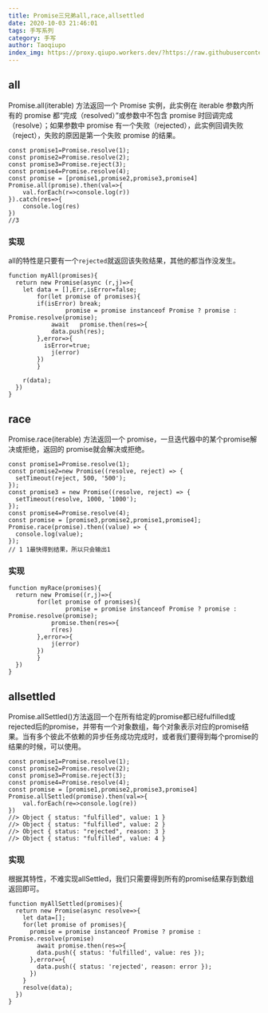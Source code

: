 ```yaml
---
title: Promise三兄弟all,race,allsettled
date: 2020-10-03 21:46:01
tags: 手写系列
category: 手写
author: Taoqiupo
index_img: https://proxy.qiupo.workers.dev/?https://raw.githubusercontent.com/qiupo/myImages/master/img/20201125143223.png
---
```

## all
Promise.all(iterable) 方法返回一个 Promise 实例，此实例在 iterable 参数内所有的 promise 都“完成（resolved）”或参数中不包含 promise 时回调完成（resolve）；如果参数中  promise 有一个失败（rejected），此实例回调失败（reject），失败的原因是第一个失败 promise 的结果。
```
const promise1=Promise.resolve(1);
const promise2=Promise.resolve(2);
const promise3=Promise.reject(3);
const promise4=Promise.resolve(4);
const promise = [promise1,promise2,promise3,promise4]
Promise.all(promise).then(val=>{
    val.forEach(r=>console.log(r))
}).catch(res=>{
    console.log(res)
})
//3
```
### 实现
all的特性是只要有一个`rejected`就返回该失败结果，其他的都当作没发生。
```
function myAll(promises){
  return new Promise(async (r,j)=>{
    let data = [],Err,isError=false;
        for(let promise of promises){
        if(isError) break;
                promise = promise instanceof Promise ? promise : Promise.resolve(promise);
            await   promise.then(res=>{
            data.push(res);
        },error=>{
          isError=true;
            j(error)
        })
        }
    
    r(data);
  })
}
```
## race
Promise.race(iterable) 方法返回一个 promise，一旦迭代器中的某个promise解决或拒绝，返回的 promise就会解决或拒绝。
```
const promise1=Promise.resolve(1);
const promise2=new Promise((resolve, reject) => {
  setTimeout(reject, 500, '500');
});
const promise3 = new Promise((resolve, reject) => {
  setTimeout(resolve, 1000, '1000');
});
const promise4=Promise.resolve(4);
const promise = [promise3,promise2,promise1,promise4];
Promise.race(promise).then((value) => {
  console.log(value);
});
// 1 1最快得到结果，所以只会输出1
```
### 实现
```
function myRace(promises){
  return new Promise((r,j)=>{
        for(let promise of promises){
                promise = promise instanceof Promise ? promise : Promise.resolve(promise);
            promise.then(res=>{
            r(res)
        },error=>{
            j(error)
        })
        }
  })
}
```
## allsettled
Promise.allSettled()方法返回一个在所有给定的promise都已经fulfilled或rejected后的promise，并带有一个对象数组，每个对象表示对应的promise结果。当有多个彼此不依赖的异步任务成功完成时，或者我们要得到每个promise的结果的时候，可以使用。
```
const promise1=Promise.resolve(1);
const promise2=Promise.resolve(2);
const promise3=Promise.reject(3);
const promise4=Promise.resolve(4);
const promise = [promise1,promise2,promise3,promise4]
Promise.allSettled(promise).then(val=>{
    val.forEach(re=>console.log(re))
})
//> Object { status: "fulfilled", value: 1 }
//> Object { status: "fulfilled", value: 2 }
//> Object { status: "rejected", reason: 3 }
//> Object { status: "fulfilled", value: 4 }
```
### 实现
根据其特性，不难实现allSettled，我们只需要得到所有的promise结果存到数组返回即可。
```
function myAllSettled(promises){
  return new Promise(async resolve=>{
    let data=[];
    for(let promise of promises){
      promise = promise instanceof Promise ? promise : Promise.resolve(promise)
        await promise.then(res=>{
        data.push({ status: 'fulfilled', value: res });
      },error=>{
        data.push({ status: 'rejected', reason: error });
      })
    }
    resolve(data);
  })
}
```
